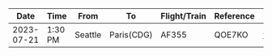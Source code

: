 |Date|Time|From|To|Flight/Train|Reference|Website|Credentials|
|-|-|-|-|-|-|-|-|
|2023-07-21|1:30 PM|Seattle|Paris(CDG)|AF355|QOE7KO|www.airfrance.us|email park@year|
